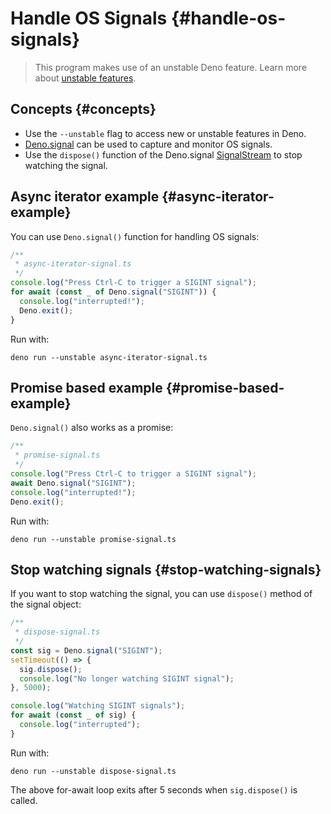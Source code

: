 # Handle OS Signals {#handle-os-signals}

> This program makes use of an unstable Deno feature. Learn more about
> [unstable features](../runtime/stability.md).

## Concepts {#concepts}

- Use the `--unstable` flag to access new or unstable features in Deno.
- [Deno.signal](https://doc.deno.land/builtin/unstable#Deno.signal) can be used
  to capture and monitor OS signals.
- Use the `dispose()` function of the Deno.signal
  [SignalStream](https://doc.deno.land/builtin/unstable#Deno.SignalStream) to
  stop watching the signal.

## Async iterator example {#async-iterator-example}

You can use `Deno.signal()` function for handling OS signals:

```ts
/**
 * async-iterator-signal.ts
 */
console.log("Press Ctrl-C to trigger a SIGINT signal");
for await (const _ of Deno.signal("SIGINT")) {
  console.log("interrupted!");
  Deno.exit();
}
```

Run with:

```shell
deno run --unstable async-iterator-signal.ts
```

## Promise based example {#promise-based-example}

`Deno.signal()` also works as a promise:

```ts
/**
 * promise-signal.ts
 */
console.log("Press Ctrl-C to trigger a SIGINT signal");
await Deno.signal("SIGINT");
console.log("interrupted!");
Deno.exit();
```

Run with:

```shell
deno run --unstable promise-signal.ts
```

## Stop watching signals {#stop-watching-signals}

If you want to stop watching the signal, you can use `dispose()` method of the
signal object:

```ts
/**
 * dispose-signal.ts
 */
const sig = Deno.signal("SIGINT");
setTimeout(() => {
  sig.dispose();
  console.log("No longer watching SIGINT signal");
}, 5000);

console.log("Watching SIGINT signals");
for await (const _ of sig) {
  console.log("interrupted");
}
```

Run with:

```shell
deno run --unstable dispose-signal.ts
```

The above for-await loop exits after 5 seconds when `sig.dispose()` is called.
